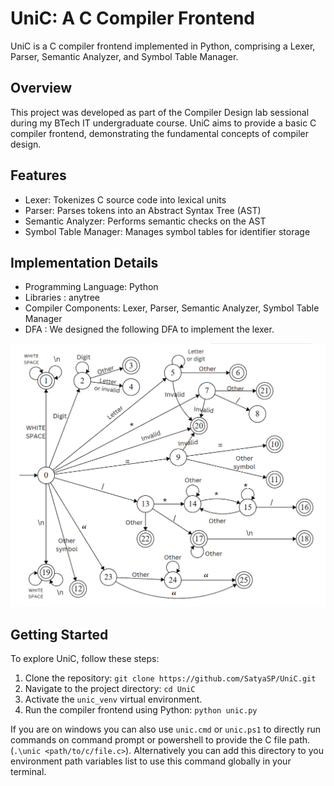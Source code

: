 UniC: A C Compiler Frontend
=====================================
UniC is a C compiler frontend implemented in Python, comprising a Lexer, Parser, Semantic Analyzer, and Symbol Table Manager.

Overview
------------
This project was developed as part of the Compiler Design lab sessional during my BTech IT undergraduate course. UniC aims to provide a basic C compiler frontend, demonstrating the fundamental concepts of compiler design.

Features
------------
- Lexer: Tokenizes C source code into lexical units
- Parser: Parses tokens into an Abstract Syntax Tree (AST)
- Semantic Analyzer: Performs semantic checks on the AST
- Symbol Table Manager: Manages symbol tables for identifier storage

Implementation Details
-------------------------
- Programming Language: Python
- Libraries : anytree
- Compiler Components: Lexer, Parser, Semantic Analyzer, Symbol Table Manager
- DFA : We designed the following DFA to implement the lexer. 
<p align="center"><img src="Docs/DFA.png" width="550" title="hover text"></p>

Getting Started
-------------------
To explore UniC, follow these steps:

1. Clone the repository:
   ```git clone https://github.com/SatyaSP/UniC.git```
2. Navigate to the project directory:
   ```cd UniC```
3. Activate the ```unic_venv``` virtual environment.   
4. Run the compiler frontend using Python:
   ```python unic.py```

If you are on windows you can also use ```unic.cmd``` or ```unic.ps1``` to directly run commands on command prompt or powershell to provide the C file path. (```.\unic <path/to/c/file.c>```). Alternatively you can add this directory to you environment path variables list to use this command globally in your terminal.

